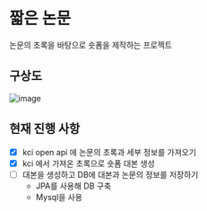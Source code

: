# 짧은 논문 
논문의 초록을 바탕으로 숏폼을 제작하는 프로젝트

## 구상도
![image](https://github.com/user-attachments/assets/1810b9e4-cf25-4922-92aa-65665ed2f5f4)

## 현재 진행 사항
- [x] kci open api 에 논문의 초록과 세부 정보를 가져오기 
- [x] kci 에서 가져온 초록으로 숏폼 대본 생성
- [ ] 대본을 생성하고 DB에 대본과 논문의 정보를 저장하기
  - JPA를 사용해 DB 구축
  - Mysql을 사용
  
